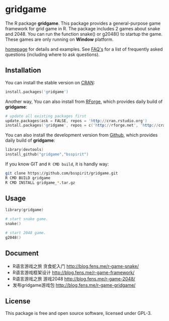 # gridgame

The R package **gridgame**. This package provides a general-purpose game framework for grid game in R. The package includes 2 games about snake and 2048. You can run the function snake() or g2048() to startup the game. These games are only running on **Window** platform.

[homepage](http://onbook.me/#/project/gridgame) for details and examples. See
[FAQ's](https://github.com/bsspirit/gridgame/wiki) for a list of
frequently asked questions (including where to ask questions).

## Installation

You can install the stable version on [CRAN](http://cran.r-project.org/package=gridgame):

```s
install.packages('gridgame')
```

Another way, You can also install from [RForge](http://rforge.net/gridgame/), which provides daily build of **gridgame**:

```s
# update all existing packages first
update.packages(ask = FALSE, repos = 'http://cran.rstudio.org')
install.packages('gridgame', repos = c('http://rforge.net', 'http://cran.rstudio.org'),type = 'source')
```

You can also install the development version from [Github](https://github.com/bsspirit/gridgame), which provides daily build of **gridgame**:

```s
library(devtools)
install_github("gridgame","bsspirit")
```

If you know GIT and `R CMD build`, it is handly way:

```bash
git clone https://github.com/bsspirit/gridgame.git
R CMD BUILD gridgame
R CMD INSTALL gridgame_*.tar.gz
```

## Usage

```s
library(gridgame)

# start snake game.
snake()

# start 2048 game. 
g2048()
```

## Document

+ R语言游戏之旅 贪食蛇入门 http://blog.fens.me/r-game-snake/
+ R语言游戏框架设计 http://blog.fens.me/r-game-framework/
+ R语言游戏之旅 游戏2048 http://blog.fens.me/r-game-2048/
+ 发布gridgame游戏包 http://blog.fens.me/r-game-gridgame/


## License

This package is free and open source software, licensed under GPL-3.

